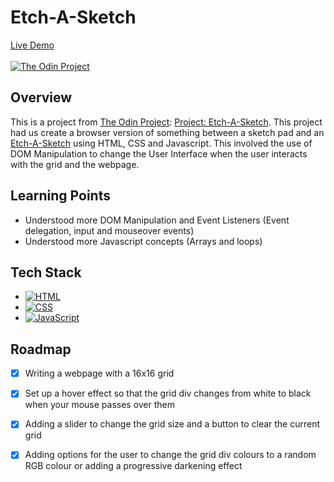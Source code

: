 # Etch-A-Sketch
[Live Demo](https://johnferrancol.github.io/etch-a-sketch/)<br/><br/>
[![The Odin Project](https://img.shields.io/badge/The%20Odin%20Project-A9792B?logo=theodinproject&logoColor=fff)](#)

## Overview

This is a project from [The Odin Project](https://theodinproject.com): [Project: Etch-A-Sketch](https://www.theodinproject.com/lessons/foundations-etch-a-sketch). This project had us create a browser version of something between a sketch pad and an [Etch-A-Sketch](https://en.wikipedia.org/wiki/Etch_A_Sketch) using HTML, CSS and Javascript. This involved the use of DOM Manipulation to change the User Interface when the user interacts with the grid and the webpage.

## Learning Points
- Understood more DOM Manipulation and Event Listeners (Event delegation, input and mouseover events)
- Understood more Javascript concepts (Arrays and loops)

## Tech Stack
- [![HTML](https://img.shields.io/badge/HTML-%23E34F26.svg?logo=html5&logoColor=white)](#)
- [![CSS](https://img.shields.io/badge/CSS-1572B6?logo=css3&logoColor=fff)](#)
- [![JavaScript](https://img.shields.io/badge/JavaScript-F7DF1E?logo=javascript&logoColor=000)](#)

## Roadmap
- [x] Writing a webpage with a 16x16 grid
- [x] Set up a hover effect so that the grid div changes from white to black when your mouse passes over them
- [x] Adding a slider to change the grid size and a button to clear the current grid
- [x] Adding options for the user to change the grid div colours to a random RGB colour or adding a progressive darkening effect


